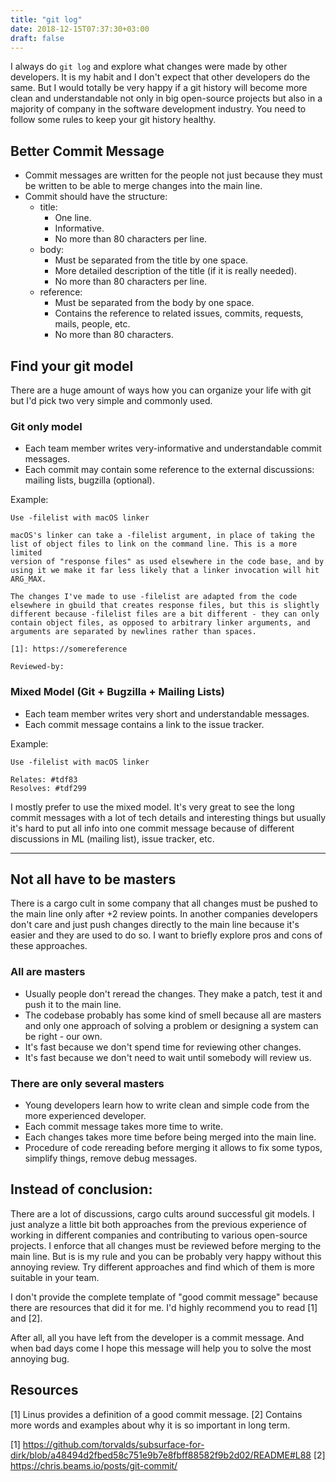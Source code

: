 ```yaml
---
title: "git log"
date: 2018-12-15T07:37:30+03:00
draft: false
---
```


I always do `git log` and explore what changes were made by other developers.
It is my habit and I don't expect that other developers do the same. But I
would totally be very happy if a git history will become more clean and
understandable not only in big open-source projects but also in a majority
of company in the software development industry. You need to follow some
rules to keep your git history healthy.

## Better Commit Message

* Commit messages are written for the people not just because they must be
  written to be able to merge changes into the main line.
* Commit should have the structure:
    * title:
        * One line.
        * Informative.
        * No more than 80 characters per line.
    * body:
        * Must be separated from the title by one space.
        * More detailed description of the title (if it is really needed).
        * No more than 80 characters per line.
    * reference:
        * Must be separated from the body by one space.
        * Contains the reference to related issues, commits, requests, mails,
          people, etc.
        * No more than 80 characters.

## Find your git model

There are a huge amount of ways how you can organize your life with git but
I'd pick two very simple and commonly used.

### Git only model

* Each team member writes very-informative and understandable commit messages.
* Each commit may contain some reference to the external discussions: mailing
  lists, bugzilla (optional).

Example:

```
Use -filelist with macOS linker

macOS's linker can take a -filelist argument, in place of taking the
list of object files to link on the command line. This is a more limited
version of "response files" as used elsewhere in the code base, and by
using it we make it far less likely that a linker invocation will hit
ARG_MAX.

The changes I've made to use -filelist are adapted from the code
elsewhere in gbuild that creates response files, but this is slightly
different because -filelist files are a bit different - they can only
contain object files, as opposed to arbitrary linker arguments, and
arguments are separated by newlines rather than spaces.

[1]: https://somereference

Reviewed-by:
```

### Mixed Model (Git + Bugzilla + Mailing Lists)

* Each team member writes very short and understandable messages.
* Each commit message contains a link to the issue tracker.

Example:

```
Use -filelist with macOS linker

Relates: #tdf83
Resolves: #tdf299
```

I mostly prefer to use the mixed model. It's very great to see the long
commit messages with a lot of tech details and interesting things but
usually it's hard to put all info into one commit message because of
different discussions in ML (mailing list), issue tracker, etc.

----

## Not all have to be masters

There is a cargo cult in some company that all changes must be pushed to the
main line only after +2 review points. In another companies developers don't
care and just push changes directly to the main line because it's easier
and they are used to do so. I want to briefly explore pros and cons of
these approaches.

### All are masters

* Usually people don't reread the changes. They make a patch, test it and
  push it to the main line.
* The codebase probably has some kind of smell because all are masters and
  only one approach of solving a problem or designing a system can be
  right - our own.
* It's fast because we don't spend time for reviewing other changes.
* It's fast because we don't need to wait until somebody will review us.

### There are only several masters

* Young developers learn how to write clean and simple code from the more
  experienced developer.
* Each commit message takes more time to write.
* Each changes takes more time before being merged into the main line.
* Procedure of code rereading before merging it allows to fix some typos,
  simplify things, remove debug messages.

## Instead of conclusion:

There are a lot of discussions, cargo cults around successful git models.
I just analyze a little bit both approaches from the previous experience of
working in different companies and contributing to various open-source
projects. I enforce that all changes must be reviewed before merging to the
main line. But is is my rule and you can be probably very happy without
this annoying review. Try different approaches and find which of them
is more suitable in your team.

I don't provide the complete template of "good commit message" because
there are resources that did it for me. I'd highly recommend you to
read [1] and [2].

After all, all you have left from the developer is a commit message. And when
bad days come I hope this message will help you to solve the most annoying
bug.

## Resources

[1] Linus provides a definition of a good commit message.
[2] Contains more words and examples about why it is so important in
  long term.

[1] https://github.com/torvalds/subsurface-for-dirk/blob/a48494d2fbed58c751e9b7e8fbff88582f9b2d02/README#L88
[2] https://chris.beams.io/posts/git-commit/
